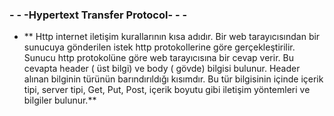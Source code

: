 ###                - - -Hypertext Transfer Protocol- - -

*   **  Http internet iletişim kurallarının kısa adıdır. Bir web tarayıcısından bir sunucuya gönderilen istek http protokollerine göre gerçekleştirilir. Sunucu http protokolüne göre web tarayıcısına bir cevap verir. Bu cevapta header ( üst bilgi) ve body ( gövde) bilgisi bulunur. Header alınan bilginin türünün barındırıldığı kısımdır. Bu tür bilgisinin içinde içerik tipi, server tipi, Get, Put, Post, içerik boyutu gibi iletişim yöntemleri ve bilgiler bulunur.**

